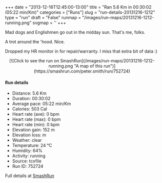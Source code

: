 +++
date = "2013-12-16T12:45:00-13:00"
title = "Ran 5.6 Km in 00:30:02 (05:22 min/Km)"
categories = ["Runs"]
slug = "run-details-20131216-1212"
type = "run"
draft = "False"
runmap = "/images/run-maps/20131216-1212-running.png"
svgmap = '<polyline points="64 5, 61 9, 61 12, 70 15, 71 22, 75 25, 76 31, 69 45, 72 52, 77 57, 77 68, 73 83, 72 94, 75 100, 59 96, 53 93, 51 89, 46 88, 48 82, 47 82, 23 77, 22 75, 29 55, 31 46, 37 32, 39 26, 42 11, 43 10, 52 3, 59 0, 66 0">'
+++

Mad dogs and Englishmen go out in the midday sun. That's me, folks. 

A trot around the 'hood. Nice. 

Dropped my HR monitor in for repair/warranty. I miss that extra bit of data :)





<!--more-->

<center>
[![Click to see the run on SmashRun](/images/run-maps/20131216-1212-running.png "A map of this run")](https://smashrun.com/peter.smith/run/752724)
</center>

#### Run details

* Distance: 5.6 Km
* Duration: 00:30:02
* Average pace: 05:22 min/Km
* Calories: 503 Cal
* Heart rate (ave): 0 bpm
* Heart rate (max): 0 bpm
* Heart rate (min): 0 bpm
* Elevation gain: 152 m
* Elevation loss:  m
* Weather: clear
* Temperature: 24 &deg;C
* Humidity: 64%
* Activity: running
* Source: tcxfile
* Run ID: 752724

Full details at [SmashRun](https://smashrun.com/peter.smith/run/752724)